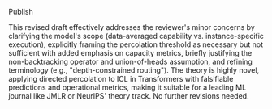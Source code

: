 Publish

This revised draft effectively addresses the reviewer's minor concerns by clarifying the model's scope (data-averaged capability vs. instance-specific execution), explicitly framing the percolation threshold as necessary but not sufficient with added emphasis on capacity metrics, briefly justifying the non-backtracking operator and union-of-heads assumption, and refining terminology (e.g., "depth-constrained routing"). The theory is highly novel, applying directed percolation to ICL in Transformers with falsifiable predictions and operational metrics, making it suitable for a leading ML journal like JMLR or NeurIPS' theory track. No further revisions needed.
